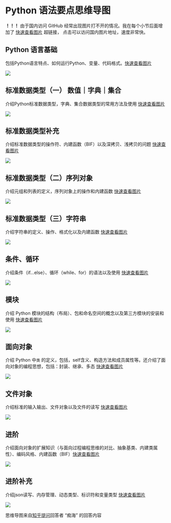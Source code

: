 # Python 语法要点思维导图

**！！！** 由于国内访问 GitHub 经常出现图片打不开的情况。我在每个小节后面增加了 [快速查看图片]() 超链接，
点击可以访问国内图片地址，速度非常快。 

## Python 语言基础 

包括Python语言特点、如何运行Python、变量、代码格式。[快速查看图片](https://p3-juejin.byteimg.com/tos-cn-i-k3u1fbpfcp/9f7511fb89c545b59ef85d9b4dec2730~tplv-k3u1fbpfcp-watermark.image)

![](https://p3-juejin.byteimg.com/tos-cn-i-k3u1fbpfcp/9f7511fb89c545b59ef85d9b4dec2730~tplv-k3u1fbpfcp-watermark.image)

## 标准数据类型（一） 数值｜字典｜集合

介绍Python标准数据类型，字典、集合数据类型的常用方法及使用 [快速查看图片](https://p6-juejin.byteimg.com/tos-cn-i-k3u1fbpfcp/ae0c5b03a6cd45a3a13de3924d9e14fe~tplv-k3u1fbpfcp-watermark.image)

![](https://p6-juejin.byteimg.com/tos-cn-i-k3u1fbpfcp/ae0c5b03a6cd45a3a13de3924d9e14fe~tplv-k3u1fbpfcp-watermark.image)


## 标准数据类型补充

介绍标准数据类型的操作符、内建函数（BIF）以及深拷贝、浅拷贝的问题 [快速查看图片](https://p3-juejin.byteimg.com/tos-cn-i-k3u1fbpfcp/e1d1300855a841bb953aa6dd9cc96bff~tplv-k3u1fbpfcp-watermark.image)

![](https://p3-juejin.byteimg.com/tos-cn-i-k3u1fbpfcp/e1d1300855a841bb953aa6dd9cc96bff~tplv-k3u1fbpfcp-watermark.image)

## 标准数据类型（二）序列对象

介绍元组和列表的定义，序列对象上的操作和内建函数 [快速查看图片](https://p9-juejin.byteimg.com/tos-cn-i-k3u1fbpfcp/62c683ffe999429e8640006f3b76c128~tplv-k3u1fbpfcp-watermark.image)

![](https://p9-juejin.byteimg.com/tos-cn-i-k3u1fbpfcp/62c683ffe999429e8640006f3b76c128~tplv-k3u1fbpfcp-watermark.image)

## 标准数据类型（三）字符串

介绍字符串的定义、操作、格式化以及内建函数 [快速查看图片](https://p6-juejin.byteimg.com/tos-cn-i-k3u1fbpfcp/84e097136b9f48cd895dd3523027642a~tplv-k3u1fbpfcp-watermark.image)

![](https://p6-juejin.byteimg.com/tos-cn-i-k3u1fbpfcp/84e097136b9f48cd895dd3523027642a~tplv-k3u1fbpfcp-watermark.image)

## 条件、循环

介绍条件（if...else）、循环（while、for）的语法以及使用 [快速查看图片](https://p1-juejin.byteimg.com/tos-cn-i-k3u1fbpfcp/5d049c8bed50443fbaef683e5dc07cef~tplv-k3u1fbpfcp-watermark.image)

![](https://p1-juejin.byteimg.com/tos-cn-i-k3u1fbpfcp/5d049c8bed50443fbaef683e5dc07cef~tplv-k3u1fbpfcp-watermark.image)

## 模块

介绍 Python 模块的结构（布局）、包和命名空间的概念以及第三方模块的安装和使用 [快速查看图片](https://p6-juejin.byteimg.com/tos-cn-i-k3u1fbpfcp/fca9e52598494257afe6eaf9100743b6~tplv-k3u1fbpfcp-watermark.image)

![](https://p6-juejin.byteimg.com/tos-cn-i-k3u1fbpfcp/fca9e52598494257afe6eaf9100743b6~tplv-k3u1fbpfcp-watermark.image)

## 面向对象

介绍 Python 中`类` 的定义，包括，self含义、构造方法和成员属性等。还介绍了面向对象的编程思想，包括：封装、继承、多态 [快速查看图片](https://p6-juejin.byteimg.com/tos-cn-i-k3u1fbpfcp/31e7384307c246e798920142fc1c4058~tplv-k3u1fbpfcp-watermark.image)

![](https://p6-juejin.byteimg.com/tos-cn-i-k3u1fbpfcp/31e7384307c246e798920142fc1c4058~tplv-k3u1fbpfcp-watermark.image)

## 文件对象

介绍标准的输入输出、文件对象以及文件的读写 [快速查看图片](https://p1-juejin.byteimg.com/tos-cn-i-k3u1fbpfcp/8fb5666124c24039a9286e029fa5e131~tplv-k3u1fbpfcp-watermark.image)

![](https://p1-juejin.byteimg.com/tos-cn-i-k3u1fbpfcp/8fb5666124c24039a9286e029fa5e131~tplv-k3u1fbpfcp-watermark.image)

## 进阶

介绍面向对象的扩展知识（与面向过程编程思维的对比、抽象基类、内建类属性）、编码风格、内建函数（BIF）[快速查看图片](https://p3-juejin.byteimg.com/tos-cn-i-k3u1fbpfcp/adbde43d18fd424a94cf501ecd72126d~tplv-k3u1fbpfcp-watermark.image)

![](https://p3-juejin.byteimg.com/tos-cn-i-k3u1fbpfcp/adbde43d18fd424a94cf501ecd72126d~tplv-k3u1fbpfcp-watermark.image)

## 进阶补充

介绍json读写、内存管理、动态类型、标识符和变量类型 [快速查看图片](https://p3-juejin.byteimg.com/tos-cn-i-k3u1fbpfcp/b11e14578f15400eb5ea9614192c0f8c~tplv-k3u1fbpfcp-watermark.image)

![](https://p3-juejin.byteimg.com/tos-cn-i-k3u1fbpfcp/b11e14578f15400eb5ea9614192c0f8c~tplv-k3u1fbpfcp-watermark.image)

思维导图来自[知乎提问](https://www.zhihu.com/question/55493026/answer/873825546)回答者 “痴海” 的回答内容

